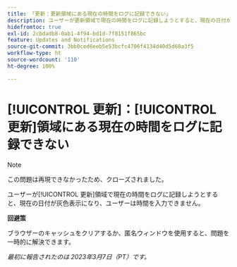 ```yaml
---
title: 「更新：更新領域にある現在の時間をログに記録できない」
description: ユーザーが更新領域で現在の時間をログに記録しようとすると、現在の日付が灰色表示になり、ユーザーは時間を入力できません。
hidefromtoc: true
exl-id: 2cbdadb8-0ab1-4f94-bd1d-7f8151f865bc
feature: Updates and Notifications
source-git-commit: 3bb0ced6eeb5e53bcfc4706f4134d40d5d68a3f5
workflow-type: ht
source-wordcount: '110'
ht-degree: 100%

---
```


# [!UICONTROL 更新]：[!UICONTROL 更新]領域にある現在の時間をログに記録できない

>[!NOTE]
>
>この問題は再現できなかったため、クローズされました。

ユーザーが[!UICONTROL 更新]領域で現在の時間をログに記録しようとすると、現在の日付が灰色表示になり、ユーザーは時間を入力できません。

**回避策**

ブラウザーのキャッシュをクリアするか、匿名ウィンドウを使用すると、問題を一時的に解決できます。

_最初に報告されたのは 2023年3月7日（PT）です。_
